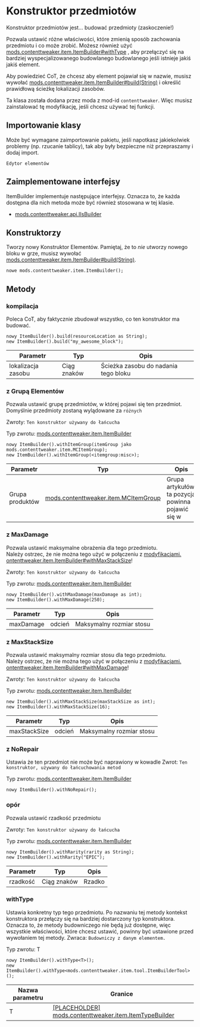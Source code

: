 # Konstruktor przedmiotów

Konstruktor przedmiotów jest... budować przedmioty (zaskoczenie!) <p> Pozwala ustawić różne właściwości, które zmienią sposób zachowania przedmiotu i co może zrobić. Możesz również użyć [mods.contenttweaker.item.ItemBuilder#withType](/mods/contenttweaker/API/item/ItemBuilder/#withtype) , aby przełączyć się na bardziej wyspecjalizowanego budowlanego budowlanego jeśli istnieje jakiś jakiś element. <p> Aby powiedzieć CoT, że chcesz aby element pojawiał się w nazwie, musisz wywołać [mods.contenttweaker.item.ItemBuilder#build(String)](/mods/contenttweaker/API/item/ItemBuilder/#build) i określić prawidłową ścieżkę lokalizacji zasobów.

Ta klasa została dodana przez moda z mod-id `contenttweaker`. Więc musisz zainstalować tę modyfikację, jeśli chcesz używać tej funkcji.

## Importowanie klasy
Może być wymagane zaimportowanie pakietu, jeśli napotkasz jakiekolwiek problemy (np. rzucanie tablicy), tak aby były bezpieczne niż przepraszamy i dodaj import.
```zenscript
Edytor elementów
```

## Zaimplementowane interfejsy
ItemBuilder implementuje następujące interfejsy. Oznacza to, że każda dostępna dla nich metoda może być również stosowana w tej klasie.
- [mods.contenttweaker.api.IIsBuilder](/mods/contenttweaker/API/api/IIsBuilder)

## Konstruktorzy
Tworzy nowy Konstruktor Elementów. Pamiętaj, że to _nie_ utworzy nowego bloku w grze, musisz wywołać [mods.contenttweaker.item.ItemBuilder#build(String)](/mods/contenttweaker/API/item/ItemBuilder/#build).
```zenscript
nowe mods.contenttweaker.item.ItemBuilder();
```

## Metody
### kompilacja

Poleca CoT, aby faktycznie zbudował wszystko, co ten konstruktor ma budować.

```zenscript
nowy ItemBuilder().build(resourceLocation as String);
new ItemBuilder().build("my_awesome_block");
```

| Parametr           | Typ         | Opis                                 |
| ------------------ | ----------- | ------------------------------------ |
| lokalizacja zasobu | Ciąg znaków | Ścieżka zasobu do nadania tego bloku |


### z Grupą Elementów

Pozwala ustawić grupę przedmiotów, w której pojawi się ten przedmiot. Domyślnie przedmioty zostaną wylądowane za `różnych`

 Zwroty: `Ten konstruktor używany do łańcucha`

Typ zwrotu: [mods.contenttweaker.item.ItemBuilder](/mods/contenttweaker/API/item/ItemBuilder)

```zenscript
nowy ItemBuilder().withItemGroup(itemGroup jako mods.contenttweaker.item.MCItemGroup);
new ItemBuilder().withItemGroup(<itemgroup:misc>);
```

| Parametr        | Typ                                                                               | Opis                                              |
| --------------- | --------------------------------------------------------------------------------- | ------------------------------------------------- |
| Grupa produktów | [mods.contenttweaker.item.MCItemGroup](/mods/contenttweaker/API/item/MCItemGroup) | Grupa artykułów, ta pozycja powinna pojawić się w |


### z MaxDamage

Pozwala ustawić maksymalne obrażenia dla tego przedmiotu.<br/> Należy ostrzec, że nie można tego użyć w połączeniu z [modyfikacjami. ontenttweaker.item.ItemBuilder#withMaxStackSize](/mods/contenttweaker/API/item/ItemBuilder/#withmaxstacksize)!

 Zwroty: `Ten konstruktor używany do łańcucha`

Typ zwrotu: [mods.contenttweaker.item.ItemBuilder](/mods/contenttweaker/API/item/ItemBuilder)

```zenscript
nowy ItemBuilder().withMaxDamage(maxDamage as int);
new ItemBuilder().withMaxDamage(250);
```

| Parametr  | Typ    | Opis                     |
| --------- | ------ | ------------------------ |
| maxDamage | odcień | Maksymalny rozmiar stosu |


### z MaxStackSize

Pozwala ustawić maksymalny rozmiar stosu dla tego przedmiotu.<br/> Należy ostrzec, że nie można tego użyć w połączeniu z [modyfikacjami. ontenttweaker.item.ItemBuilder#withMaxDamage](/mods/contenttweaker/API/item/ItemBuilder/#withmaxdamage)!

 Zwroty: `Ten konstruktor używany do łańcucha`

Typ zwrotu: [mods.contenttweaker.item.ItemBuilder](/mods/contenttweaker/API/item/ItemBuilder)

```zenscript
new ItemBuilder().withMaxStackSize(maxStackSize as int);
new ItemBuilder().withMaxStackSize(16);
```

| Parametr     | Typ    | Opis                     |
| ------------ | ------ | ------------------------ |
| maxStackSize | odcień | Maksymalny rozmiar stosu |


### z NoRepair

Ustawia że ten przedmiot nie może być naprawiony w kowadle Zwrot: `Ten konstruktor, używany do łańcuchowania metod`

Typ zwrotu: [mods.contenttweaker.item.ItemBuilder](/mods/contenttweaker/API/item/ItemBuilder)

```zenscript
nowy ItemBuilder().withNoRepair();
```

### opór

Pozwala ustawić rzadkość przedmiotu

 Zwroty: `Ten konstruktor używany do łańcucha`

Typ zwrotu: [mods.contenttweaker.item.ItemBuilder](/mods/contenttweaker/API/item/ItemBuilder)

```zenscript
nowy ItemBuilder().withRarity(rarity as String);
new ItemBuilder().withRarity("EPIC");
```

| Parametr | Typ         | Opis   |
| -------- | ----------- | ------ |
| rzadkość | Ciąg znaków | Rzadko |


### withType

Ustawia konkretny typ tego przedmiotu. Po nazwaniu tej metody kontekst konstruktora przełączy się na bardziej dostarczony typ konstruktora. Oznacza to, że metody budowniczego nie będą już dostępne, więc wszystkie właściwości, które chcesz ustawić, powinny być ustawione przed wywołaniem tej metody. Zwraca: `Budowniczy z danym elementem.`

Typ zwrotu: T

```zenscript
nowy ItemBuilder().withType<T>();
new ItemBuilder().withType<mods.contenttweaker.item.tool.ItemBuilderTool>();
```

| Nazwa parametru | Granice                                                                                                 |
| --------------- | ------------------------------------------------------------------------------------------------------- |
| T               | [[PLACEHOLDER] mods.contenttweaker.item.ItemTypeBuilder](/mods/contenttweaker/API/item/ItemTypeBuilder) |


